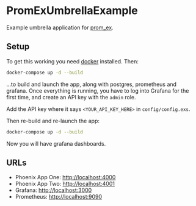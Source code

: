 # PromExUmbrellaExample

Example umbrella application for [prom_ex](https://github.com/akoutmos/prom_ex).

## Setup

To get this working you need [docker](https://www.docker.com/) installed. Then:

```bash
docker-compose up -d --build
```

...to build and launch the app, along with postgres, prometheus and grafana.
Once everything is running, you have to log into Grafana for the first time, and
create an API key with the `admin` role.

Add the API key where it says `<YOUR_API_KEY_HERE>` in `config/config.exs`.

Then re-build and re-launch the app:

```bash
docker-compose up -d --build
```

Now you will have grafana dashboards.

## URLs

-   Phoenix App One: <http://localhost:4000>
-   Phoenix App Two: <http://localhost:4001>
-   Grafana: <http://localhost:3000>
-   Prometheus: <http://localhost:9090>
